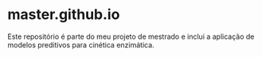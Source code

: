 # master.github.io
Este repositório é parte do meu projeto de mestrado e inclui a aplicação de modelos preditivos para cinética enzimática. 
